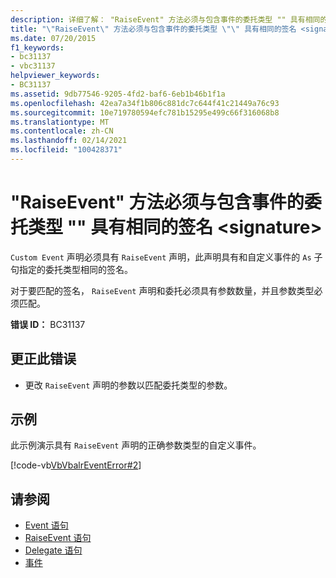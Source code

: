 ```yaml
---
description: 详细了解： "RaiseEvent" 方法必须与包含事件的委托类型 "" 具有相同的签名 <signature>
title: "\"RaiseEvent\" 方法必须与包含事件的委托类型 \"\" 具有相同的签名 <signature>"
ms.date: 07/20/2015
f1_keywords:
- bc31137
- vbc31137
helpviewer_keywords:
- BC31137
ms.assetid: 9db77546-9205-4fd2-baf6-6eb1b46b1f1a
ms.openlocfilehash: 42ea7a34f1b806c881dc7c644f41c21449a76c93
ms.sourcegitcommit: 10e719780594efc781b15295e499c66f316068b8
ms.translationtype: MT
ms.contentlocale: zh-CN
ms.lasthandoff: 02/14/2021
ms.locfileid: "100428371"
---
```

# <a name="raiseevent-method-must-have-the-same-signature-as-the-containing-events-delegate-type-signature"></a>"RaiseEvent" 方法必须与包含事件的委托类型 "" 具有相同的签名 \<signature>

`Custom Event` 声明必须具有 `RaiseEvent` 声明，此声明具有和自定义事件的 `As` 子句指定的委托类型相同的签名。  
  
 对于要匹配的签名， `RaiseEvent` 声明和委托必须具有参数数量，并且参数类型必须匹配。  
  
 **错误 ID：** BC31137  
  
## <a name="to-correct-this-error"></a>更正此错误  
  
- 更改 `RaiseEvent` 声明的参数以匹配委托类型的参数。  
  
## <a name="example"></a>示例  

 此示例演示具有 `RaiseEvent` 声明的正确参数类型的自定义事件。  
  
 [!code-vb[VbVbalrEventError#2](~/samples/snippets/visualbasic/VS_Snippets_VBCSharp/VbVbalrEventError/VB/VbVbalrEventError.vb#2)]  
  
## <a name="see-also"></a>请参阅

- [Event 语句](../language-reference/statements/event-statement.md)
- [RaiseEvent 语句](../language-reference/statements/raiseevent-statement.md)
- [Delegate 语句](../language-reference/statements/delegate-statement.md)
- [事件](../programming-guide/language-features/events/index.md)

